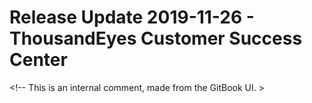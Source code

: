 # Release Update 2019-11-26 - ThousandEyes Customer Success Center

&lt;!-- This is an internal comment, made from the GitBook UI. &gt;

<!-- Now THIS is an internal comment, made from GitHub. -->

